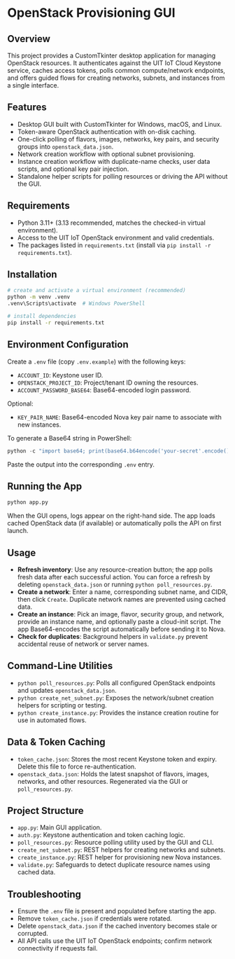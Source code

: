 # OpenStack Provisioning GUI

## Overview
This project provides a CustomTkinter desktop application for managing
OpenStack resources. It authenticates against the UIT IoT Cloud Keystone
service, caches access tokens, polls common compute/network endpoints, and
offers guided flows for creating networks, subnets, and instances from a
single interface.

## Features
- Desktop GUI built with CustomTkinter for Windows, macOS, and Linux.
- Token-aware OpenStack authentication with on-disk caching.
- One-click polling of flavors, images, networks, key pairs, and security
  groups into `openstack_data.json`.
- Network creation workflow with optional subnet provisioning.
- Instance creation workflow with duplicate-name checks, user data scripts,
  and optional key pair injection.
- Standalone helper scripts for polling resources or driving the API without
  the GUI.

## Requirements
- Python 3.11+ (3.13 recommended, matches the checked-in virtual environment).
- Access to the UIT IoT OpenStack environment and valid credentials.
- The packages listed in `requirements.txt` (install via `pip install -r
  requirements.txt`).

## Installation
```bash
# create and activate a virtual environment (recommended)
python -m venv .venv
.venv\Scripts\activate  # Windows PowerShell

# install dependencies
pip install -r requirements.txt
```

## Environment Configuration
Create a `.env` file (copy `.env.example`) with the following keys:

- `ACCOUNT_ID`: Keystone user ID.
- `OPENSTACK_PROJECT_ID`: Project/tenant ID owning the resources.
- `ACCOUNT_PASSWORD_BASE64`: Base64-encoded login password.

Optional:
- `KEY_PAIR_NAME`: Base64-encoded Nova key pair name to associate with new
  instances.

To generate a Base64 string in PowerShell:
```powershell
python -c "import base64; print(base64.b64encode('your-secret'.encode()).decode())"
```
Paste the output into the corresponding `.env` entry.

## Running the App
```bash
python app.py
```
When the GUI opens, logs appear on the right-hand side. The app loads cached
OpenStack data (if available) or automatically polls the API on first launch.

## Usage
- **Refresh inventory**: Use any resource-creation button; the app polls fresh
  data after each successful action. You can force a refresh by deleting
  `openstack_data.json` or running `python poll_resources.py`.
- **Create a network**: Enter a name, corresponding subnet name, and CIDR, then click
  `Create`. Duplicate network names are prevented using cached data.
- **Create an instance**: Pick an image, flavor, security group, and network,
  provide an instance name, and optionally paste a cloud-init script. The app
  Base64-encodes the script automatically before sending it to Nova.
- **Check for duplicates**: Background helpers in `validate.py` prevent
  accidental reuse of network or server names.

## Command-Line Utilities
- `python poll_resources.py`: Polls all configured OpenStack endpoints and
  updates `openstack_data.json`.
- `python create_net_subnet.py`: Exposes the network/subnet creation helpers for
  scripting or testing.
- `python create_instance.py`: Provides the instance creation routine for use in
  automated flows.

## Data & Token Caching
- `token_cache.json`: Stores the most recent Keystone token and expiry. Delete
  this file to force re-authentication.
- `openstack_data.json`: Holds the latest snapshot of flavors, images, networks,
  and other resources. Regenerated via the GUI or `poll_resources.py`.

## Project Structure
- `app.py`: Main GUI application.
- `auth.py`: Keystone authentication and token caching logic.
- `poll_resources.py`: Resource polling utility used by the GUI and CLI.
- `create_net_subnet.py`: REST helpers for creating networks and subnets.
- `create_instance.py`: REST helper for provisioning new Nova instances.
- `validate.py`: Safeguards to detect duplicate resource names using cached
  data.

## Troubleshooting
- Ensure the `.env` file is present and populated before starting the app.
- Remove `token_cache.json` if credentials were rotated.
- Delete `openstack_data.json` if the cached inventory becomes stale or
  corrupted.
- All API calls use the UIT IoT OpenStack endpoints; confirm network
  connectivity if requests fail.
